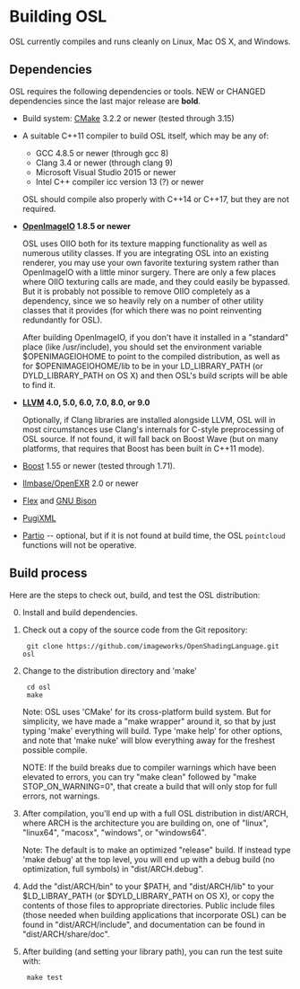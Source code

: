 Building OSL
============

OSL currently compiles and runs cleanly on Linux, Mac OS X, and Windows.

Dependencies
------------

OSL requires the following dependencies or tools.
NEW or CHANGED dependencies since the last major release are **bold**.

* Build system: [CMake](https://cmake.org/) 3.2.2 or newer (tested through
  3.15)

* A suitable C++11 compiler to build OSL itself, which may be any of:
   - GCC 4.8.5 or newer (through gcc 8)
   - Clang 3.4 or newer (through clang 9)
   - Microsoft Visual Studio 2015 or newer
   - Intel C++ compiler icc version 13 (?) or newer

  OSL should compile also properly with C++14 or C++17, but they are not
  required.

* **[OpenImageIO](http://openimageio.org) 1.8.5 or newer**

    OSL uses OIIO both for its texture mapping functionality as well as
    numerous utility classes.  If you are integrating OSL into an existing
    renderer, you may use your own favorite texturing system rather than
    OpenImageIO with a little minor surgery.  There are only a few places
    where OIIO texturing calls are made, and they could easily be bypassed.
    But it is probably not possible to remove OIIO completely as a
    dependency, since we so heavily rely on a number of other utility classes
    that it provides (for which there was no point reinventing redundantly
    for OSL).

    After building OpenImageIO, if you don't have it installed in a
    "standard" place (like /usr/include), you should set the environment
    variable $OPENIMAGEIOHOME to point to the compiled distribution, as
    well as for $OPENIMAGEIOHOME/lib to be in your LD_LIBRARY_PATH (or
    DYLD_LIBRARY_PATH on OS X) and then OSL's build scripts will be able
    to find it.

* **[LLVM](http://www.llvm.org) 4.0, 5.0, 6.0, 7.0, 8.0, or 9.0**

   Optionally, if Clang libraries are installed alongside LLVM, OSL will
   in most circumstances use Clang's internals for C-style preprocessing of
   OSL source. If not found, it will fall back on Boost Wave (but on many
   platforms, that requires that Boost has been built in C++11 mode).

* [Boost](www.boost.org) 1.55 or newer (tested through 1.71).
* [Ilmbase/OpenEXR](http://openexr.com/downloads.html) 2.0 or newer
* [Flex](https://github.com/westes/flex) and
  [GNU Bison](https://www.gnu.org/software/bison/)
* [PugiXML](http://pugixml.org/)
* [Partio](https://www.disneyanimation.com/technology/partio.html) --
  optional, but if it is not found at build time, the OSL `pointcloud`
  functions will not be operative.



Build process
-------------

Here are the steps to check out, build, and test the OSL distribution:

0. Install and build dependencies.

1. Check out a copy of the source code from the Git repository:

        git clone https://github.com/imageworks/OpenShadingLanguage.git osl

2. Change to the distribution directory and 'make'

        cd osl
        make

   Note: OSL uses 'CMake' for its cross-platform build system.  But for
   simplicity, we have made a "make wrapper" around it, so that by just
   typing 'make' everything will build.  Type 'make help' for other 
   options, and note that 'make nuke' will blow everything away for the
   freshest possible compile.

   NOTE: If the build breaks due to compiler warnings which have been
   elevated to errors, you can try "make clean" followed by
   "make STOP_ON_WARNING=0", that create a build that will only stop for
   full errors, not warnings.

3. After compilation, you'll end up with a full OSL distribution in
   dist/ARCH, where ARCH is the architecture you are building on, one of
   "linux", "linux64", "macosx", "windows", or "windows64".

   Note: The default is to make an optimized "release" build.  If
   instead type 'make debug' at the top level, you will end up with
   a debug build (no optimization, full symbols) in "dist/ARCH.debug".

4. Add the "dist/ARCH/bin" to your $PATH, and "dist/ARCH/lib" to your
   $LD_LIBRAY_PATH (or $DYLD_LIBRARY_PATH on OS X), or copy the contents
   of those files to appropriate directories.  Public include files
   (those needed when building applications that incorporate OSL)
   can be found in "dist/ARCH/include", and documentation can be found
   in "dist/ARCH/share/doc".

5. After building (and setting your library path), you can run the
   test suite with:

        make test

